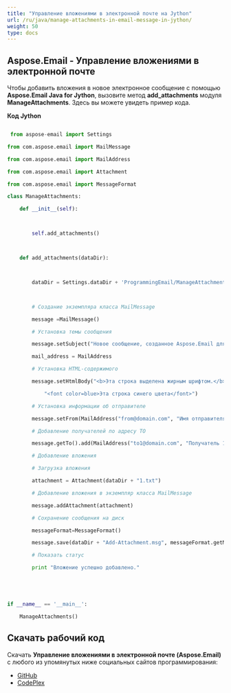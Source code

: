 ```yaml
---
title: "Управление вложениями в электронной почте на Jython"
url: /ru/java/manage-attachments-in-email-message-in-jython/
weight: 50
type: docs
---
```


## **Aspose.Email - Управление вложениями в электронной почте**
Чтобы добавить вложения в новое электронное сообщение с помощью **Aspose.Email Java for Jython**, вызовите метод **add_attachments** модуля **ManageAttachments**. Здесь вы можете увидеть пример кода.

**Код Jython**

``` python

 from aspose-email import Settings

from com.aspose.email import MailMessage

from com.aspose.email import MailAddress

from com.aspose.email import Attachment

from com.aspose.email import MessageFormat

class ManageAttachments:

    def __init__(self):



        self.add_attachments()



    def add_attachments(dataDir):



        dataDir = Settings.dataDir + 'ProgrammingEmail/ManageAttachments/'



        # Создание экземпляра класса MailMessage

        message =MailMessage()

        # Установка темы сообщения

        message.setSubject("Новое сообщение, созданное Aspose.Email для Java")

        mail_address = MailAddress

        # Установка HTML-содержимого

        message.setHtmlBody("<b>Эта строка выделена жирным шрифтом.</b> <br/> <br/>" +

            "<font color=blue>Эта строка синего цвета</font>")

        # Установка информации об отправителе

        message.setFrom(MailAddress("from@domain.com", "Имя отправителя", False))

        # Добавление получателей по адресу TO

        message.getTo().add(MailAddress("to1@domain.com", "Получатель 1", False))

        # Добавление вложения

        # Загрузка вложения

        attachment = Attachment(dataDir + "1.txt")

        # Добавление вложения в экземпляр класса MailMessage

        message.addAttachment(attachment)

        # Сохранение сообщения на диск

        messageFormat=MessageFormat()

        message.save(dataDir + "Add-Attachment.msg", messageFormat.getMsg())

        # Показать статус

        print "Вложение успешно добавлено."





if __name__ == '__main__':        

    ManageAttachments()

```
## **Скачать рабочий код**
Скачать **Управление вложениями в электронной почте (Aspose.Email)** с любого из упомянутых ниже социальных сайтов программирования:

- [GitHub](https://github.com/aspose-email/Aspose.Email-for-Java/releases/tag/Aspose.Email_Java_for_Jython-v1.0)
- [CodePlex](https://asposeemailjavajython.codeplex.com/releases/view/620655)
